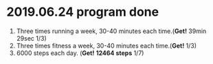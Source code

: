 # 2019.06.24 program done


 
1. Three times running a week, 30-40 minutes each time.(**Get!** 39min 29sec 1/3)
2. Three times fitness a week, 30-40 minutes each time.(**Get!** 1/3)
3. 6000 steps each day. (**Get!** **12464 steps** 1/7)
